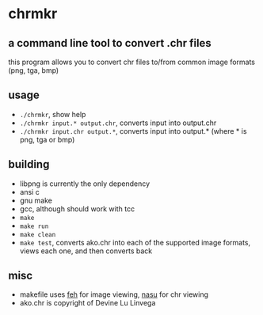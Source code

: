 # chrmkr
## a command line tool to convert .chr files
this program allows you to convert chr files to/from common image formats (png, tga, bmp)

## usage
- `./chrmkr`, show help
- `./chrmkr input.* output.chr`, converts input into output.chr
- `./chrmkr input.chr output.*`, converts input into output.* (where * is png, tga or bmp)

## building
- libpng is currently the only dependency
- ansi c
- gnu make
- gcc, although should work with tcc
- `make`
- `make run`
- `make clean`
- `make test`, converts ako.chr into each of the supported image formats, views each one, and then converts back

## misc
- makefile uses [feh](https://feh.finalrewind.org/) for image viewing, [nasu](https://git.sr.ht/~rabbits/nasu) for chr viewing
- ako.chr is copyright of Devine Lu Linvega
